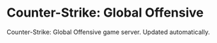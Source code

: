 # Counter-Strike: Global Offensive

Counter-Strike: Global Offensive game server. Updated automatically.
